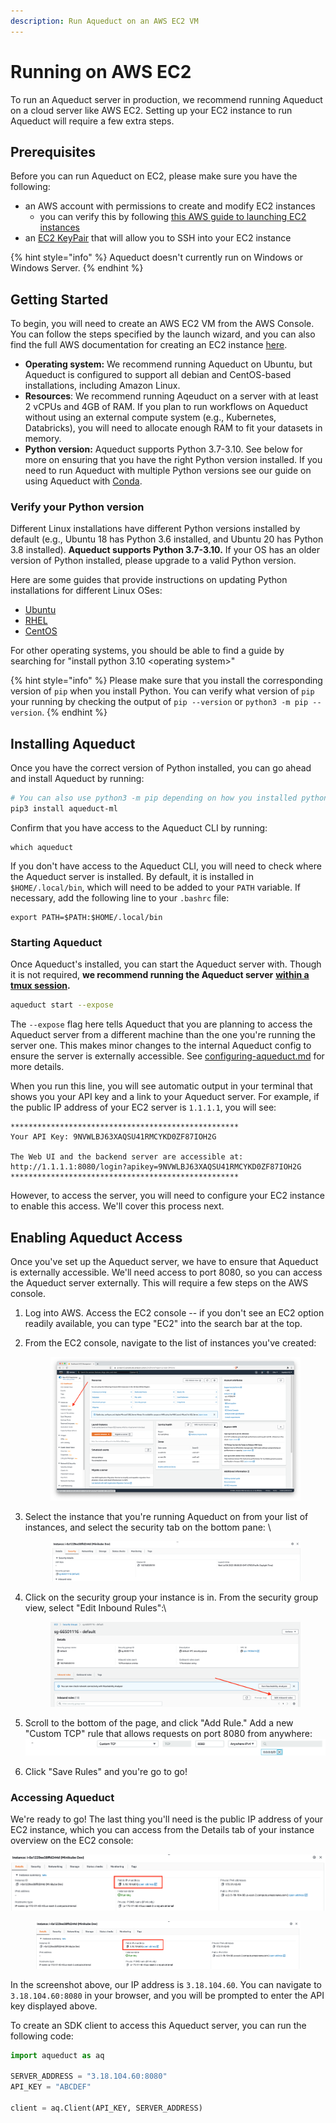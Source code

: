 ```yaml
---
description: Run Aqueduct on an AWS EC2 VM
---
```


# Running on AWS EC2

To run an Aqueduct server in production, we recommend running Aqueduct on a cloud server like AWS EC2. Setting up your EC2 instance to run Aqueduct will require a few extra steps.

## Prerequisites

Before you can run Aqueduct on EC2, please make sure you have the following:

* an AWS account with permissions to create and modify EC2 instances
  * you can verify this by following [this AWS guide to launching EC2 instances](https://docs.aws.amazon.com/AWSEC2/latest/UserGuide/ec2-launch-instance-wizard.html)
* an [EC2 KeyPair](https://docs.aws.amazon.com/AWSEC2/latest/UserGuide/ec2-key-pairs.html) that will allow you to SSH into your EC2 instance

{% hint style="info" %}
Aqueduct doesn't currently run on Windows or Windows Server.
{% endhint %}

## Getting Started

To begin, you will need to create an AWS EC2 VM from the AWS Console. You can follow the steps specified by the launch wizard, and you can also find the full AWS documentation for creating an EC2 instance [here](https://docs.aws.amazon.com/AWSEC2/latest/UserGuide/ec2-launch-instance-wizard.html).

* **Operating system:** We recommend running Aqueduct on Ubuntu, but Aqueduct is configured to support all debian and CentOS-based installations, including Amazon Linux.&#x20;
* **Resources**: We recommend running Aqeuduct on a server with at least 2 vCPUs and 4GB of RAM. If you plan to run workflows on Aqueduct without using an external compute system (e.g., Kubernetes, Databricks), you will need to allocate enough RAM to fit your datasets in memory.&#x20;
* **Python version:** Aqueduct supports Python 3.7-3.10. See below for more on ensuring that you have the right Python version installed. If you need to run Aqueduct with multiple Python versions see our guide on using Aqueduct with [Conda](../../integrations/compute-systems/conda.md).

### Verify your Python version

Different Linux installations have different Python versions installed by default (e.g., Ubuntu 18 has Python 3.6 installed, and Ubuntu 20 has Python 3.8 installed). **Aqueduct supports Python 3.7-3.10.** If your OS has an older version of Python installed, please upgrade to a valid Python version.

Here are some guides that provide instructions on updating Python installations for different Linux OSes:

* [Ubuntu](https://computingforgeeks.com/how-to-install-python-on-ubuntu-linux-system/)
* [RHEL](https://access.redhat.com/documentation/en-us/red\_hat\_enterprise\_linux/8/html/configuring\_basic\_system\_settings/assembly\_installing-and-using-python\_configuring-basic-system-settings)
* [CentOS](https://techviewleo.com/how-to-install-python-on-centos-linux/)

For other operating systems, you should be able to find a guide by searching for "install python 3.10 \<operating system>"

{% hint style="info" %}
&#x20;Please make sure that you install the corresponding version of `pip` when you install Python. You can verify what version of `pip` your running by checking the output of `pip --version` or `python3 -m pip --version`.
{% endhint %}

## Installing Aqueduct&#x20;

Once you have the correct version of Python installed, you can go ahead and install Aqueduct by running:

```bash
# You can also use python3 -m pip depending on how you installed python & pip.
pip3 install aqueduct-ml
```

Confirm that you have access to the Aqueduct CLI by running:

```
which aqueduct
```

If you don't have access to the Aqueduct CLI, you will need to check where the Aqueduct server is installed. By default, it is installed in `$HOME/.local/bin`, which will need to be added to your `PATH` variable. If necessary, add the following line to your `.bashrc` file:&#x20;

```
export PATH=$PATH:$HOME/.local/bin
```

### Starting Aqueduct

Once Aqueduct's installed, you can start the Aqueduct server with. Though it is not required, **we recommend running the Aqueduct server** [**within a tmux session**](https://github.com/tmux/tmux/wiki)**.**

```bash
aqueduct start --expose
```

The `--expose` flag here tells Aqueduct that you are planning to access the Aqueduct server from a different machine than the one you're running the server one. This makes minor changes to the internal Aqueduct config to ensure the server is externally accessible. See [configuring-aqueduct.md](../configuring-aqueduct.md "mention") for more details.

When you run this line, you will see automatic output in your terminal that shows you your API key and a link to your Aqueduct server. For example, if the public IP address of your EC2 server is `1.1.1.1`, you will see:

```
***************************************************
Your API Key: 9NVWLBJ63XAQSU41RMCYKD0ZF87IOH2G

The Web UI and the backend server are accessible at: http://1.1.1.1:8080/login?apikey=9NVWLBJ63XAQSU41RMCYKD0ZF87IOH2G
***************************************************
```

However, to access the server, you will need to configure your EC2 instance to enable this access. We'll cover this process next.

## Enabling Aqueduct Access

Once you've set up the Aqueduct server, we have to ensure that Aqueduct is externally accessible. We'll need access to port 8080, so you can access the Aqueduct server externally. This will require a few steps on the AWS console.

1. Log into AWS. Access the EC2 console -- if you don't see an EC2 option readily available, you can type "EC2" into the search bar at the top.
2.  From the EC2 console, navigate to the list of instances you've created: \
    &#x20;

    <figure><img src="../../.gitbook/assets/image (13) (1) (1) (1) (1) (1) (1) (1) (1) (3) (3).png" alt=""><figcaption></figcaption></figure>
3.  Select the instance that you're running Aqueduct on from your list of instances, and select the security tab on the bottom pane: \


    <figure><img src="../../.gitbook/assets/image (9).png" alt=""><figcaption></figcaption></figure>
4.  Click on the security group your instance is in. From the security group view, select "Edit Inbound Rules":\


    <figure><img src="../../.gitbook/assets/image (10) (1).png" alt=""><figcaption></figcaption></figure>
5. Scroll to the bottom of the page, and click "Add Rule." Add a new "Custom TCP" rule that allows requests on port 8080 from anywhere: \
   ![](<../../.gitbook/assets/image (11).png>)
6. Click "Save Rules" and you're go to go!

### Accessing Aqueduct

We're ready to go! The last thing you'll need is the public IP address of your EC2 instance, which you can access from the Details tab of your instance overview on the EC2 console:

![](<../../.gitbook/assets/image (14).png>)

<figure><img src="../../.gitbook/assets/image (14).png" alt=""><figcaption></figcaption></figure>

In the screenshot above, our IP address is `3.18.104.60`. You can navigate to `3.18.104.60:8080` in your browser, and you will be prompted to enter the API key displayed above.&#x20;

To create an SDK client to access this Aqueduct server, you can run the following code:&#x20;

```python
import aqueduct as aq

SERVER_ADDRESS = "3.18.104.60:8080"
API_KEY = "ABCDEF"

client = aq.Client(API_KEY, SERVER_ADDRESS)
```

